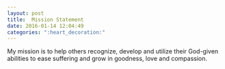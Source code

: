 ```yaml
---
layout: post
title:  Mission Statement
date: 2016-01-14 12:04:49
categories: ":heart_decoration:"
---
```


<p>My mission is to help others recognize, develop and utilize their God-given abilities to ease suffering and grow in goodness, love and compassion.</p>
